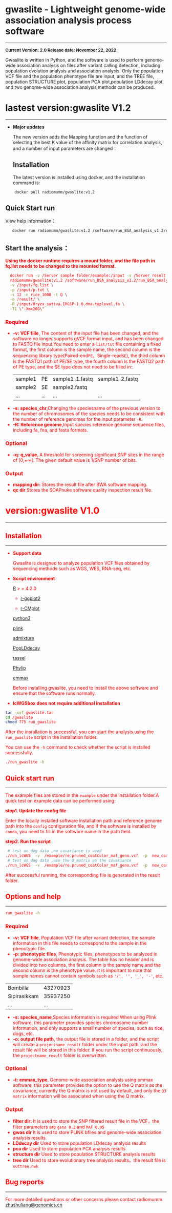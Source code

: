 # gwaslite - Lightweight genome-wide association analysis process software
---
**<font size=2 >Current Version: 2.0 Release date: November 22, 2022</font>**

Gwaslite is written in Python, and the software is used to perform genome-wide association analysis on files after variant calling detection, including population evolution analysis and association analysis. Only the population VCF file and the population phenotype file are input, and the TREE file, population STRUCTURE plot, population PCA plot,population LDdecay plot, and two genome-wide association analysis methods can be produced.
# lastest version:gwaslite V1.2
---
- **Major updates**

  The new version adds the Mapping function and the function of selecting the best K value of the affinity matrix for correlation analysis, and a number of input parameters are changed：
  ## Installation
  The latest version is installed using docker, and the installation command is:
```bash
    docker pull radiomumm/gwaslite:v1.2
```
  ## Quick Start run
  View help information：
 ```bash 
    docker run radiomumm/gwaslite:v1.2 /software/run_BSA_analysis_v1.2/run_BSA_analysis -h
  ```
  ## Start the analysis：
  **<font color=red >Using the docker runtime requires a mount folder, and the file path in fq.list needs to be changed to the mounted format.**
  ```bash
    docker run -v /Server sample folder/example:/input -v /Server result folder/result:/result \
    radiomumm/gwaslite:v1.2 /software/run_BSA_analysis_v1.2/run_BSA_analysis \
    -v /input/fq.list \
    -p /input/p.txt \
    -s 12 -n rice_1000 -t Q \
    -o /result/ \
    -R /input/Oryza_sativa.IRGSP-1.0.dna.toplevel.fa \
    -T1 \"-Xmx20G\"
  ```
  ### Required
  - **-v: VCF fiile**, The content of the input file has been changed, and the software no longer supports gVCF format input, and has been changed to FASTQ file input.You need to enter a `list/txt` file containing a fixed format, the first column is the sample name, the second column is the sequencing library type(Paired-end`PE`，Single-read`SE`), the third column is the FASTQ1 path of PE/SE type, the fourth column is the FASTQ2 path of PE type, and the SE type does not need to be filled in:.
                                                <table>
                                              <tr>
                                                <td>sample1</td>
                                                <td>PE</td>
                                                <td>sample1_1.fastq</td>
                                                <td>sample1_2.fastq</td>
                                              </tr>
                                              <tr>
                                                <td>sample2</td>
                                                <td>SE</td>
                                                <td>sample2.fastq</td>
                                                <td>  </td>
                                              </tr>
                                              <tr>
                                                <td>...</td>
                                                <td>...</td>
                                                <td>...</td>
                                                <td>...</td>
                                              </tr>
                                              </table>
  - **-s: species_chr**,Changing the speciesname of the previous version to the number of chromosomes of the species needs to be consistent with the number of reference genomes for the input parameter `-R`.
  - **-R: Reference genome**,Input species reference genome sequence files, including fa, fna, and fasta formats.
  ### Optional
  - **-q: q_value**, A threshold for screening significant SNP sites in the range of [0,+∞]. The given default value is 1/SNP number of bits.
  ### Output
  - **mapping dir:** Stores the result file after BWA software mapping.
  - **qc dir** Stores the SOAPnuke software quality inspection result file.
  
# version:gwaslite V1.0
---
## Installation
---
- **Support data**

   Gwaslite is designed to analyze population VCF files obtained by sequencing methods such as WGS, WES, RNA-seq, etc.

- **Script environment**

  [R](https://www.r-project.org/) >  = 4.2.0
   
   - [r-ggplot2](https://faculty.washington.edu/browning/beagle/beagle.html)
    
   - [r-CMplot](https://faculty.washington.edu/browning/beagle/beagle.html)
 
  [python3](https://www.python.org/download/releases/3.0/)

  [plink](https://zzz.bwh.harvard.edu/plink/)

  [admixture](http://dalexander.github.io/admixture/)

  [PopLDdecay](https://github.com/BGI-shenzhen/PopLDdecay)
  
  [tassel](https://tassel.bitbucket.io/)

  [Phylip](https://evolution.genetics.washington.edu/phylip.html)
  
  [emmax](http://csg.sph.umich.edu/kang/emmax/download/index.html)
  

  
  Before installing gwaslite, you need to install the above software and ensure that the software runs normally.

- **lcWGSbox does not require additional installation**
```bash
tar -xvf gwaslite.tar
cd /gwaslite
chmod 775 run_gwaslite
```
After the installation is successful, you can start the analysis using the `run_gwaslite` script in the installation folder.

You can use the `-h` command to check whether the script is installed successfully.
```bash
./run_gwaslite -h
```

## Quick start run
---

The example files are stored in the `example` under the installation folder.A quick test on example data can be performed using:


 **step1. Update the config file**

Enter the locally installed software installation path and reference genome path into the `config` configuration file, and if the software is installed by `conda`, you need to fill in the software name in the path field.

 **step2. Run the script**
```bash 
 # test on dog data ,no covariance is used
./run_lcWGS  -v  /example/re.pruned_coatColor_maf_geno.vcf  -p  new_coatColor.pheno.txt  -s  dog  -t  noQ   -o  /text/ 
 # test on dog data ,use the Q matrix as the covariance
./run_lcWGS  -v  /example/re.pruned_coatColor_maf_geno.vcf  -p  new_coatColor.pheno.txt  -s  dog  -t  Q   -o  /text/ 
 ```
 After successful running, the corresponding file is generated in the result folder.
 
## Options and help
---
```bash
run_gwaslite -h
```
### Required
- **-v: VCF fiile**, Population VCF file after variant detection, the sample information in this file needs to correspond to the sample in the phenotypic file.
- **-p: phenotypic files**, Phenotypic files, phenotypes to be analyzed in genome-wide association analysis. The table has no header and is divided into two columns, the first column is the sample name and the second column is the phenotype value. It is important to note that sample names cannot contain symbols such as `'/', '', '_', '-'`, etc.

<table >
  <tr>
      <td>Bombilla</td>
      <td>43270923</td>
  </tr>
  <tr>
      <td>Sipirasikkam</td>
      <td>35937250</td>
  </tr>
  <tr>
      <td>...</td>
      <td>...</td>
  </tr>
  </table>
  
- **-s: species_name**,Species information is required When using Plink software, this parameter provides species chromosome number information, and only supports a small number of species, such as rice, dogs, etc.
- **-o: output file path**, the output file is stored in a folder, and the script will create a `projectname_result` folder under the input path, and the result file will be stored in this folder. If you run the script continuously, the `projectname_result` folder is overwritten.
### Optional
- **-t: emmax_type**, Genome-wide association analysis using emmax software, this parameter provides the option to use the Q matrix as the covariance, currently the Q matrix is not used by default, and only the `Q3 matrix` information will be associated when using the Q matrix.
### Output
- **filter dir:** It is used to store the SNP filtered result file in the VCF，the filter parameters are `geno 0.2` and `MAF 0.05`
- **gwas dir** It is used to store PLINK bfiles and genome-wide association analysis results.
- **LDdecay dir** Used to store population LDdecay analysis results
- **pca dir** Used to store population PCA analysis results
- **structure dir** Used to store population STRUCTURE analysis results
- **tree dir** Used to store evolutionary tree analysis results，the result file is `outtree.nwk`


## Bug reports
---
For more detailed questions or other concerns please contact radiomumm 
[zhushuliang@genomics.cn]()